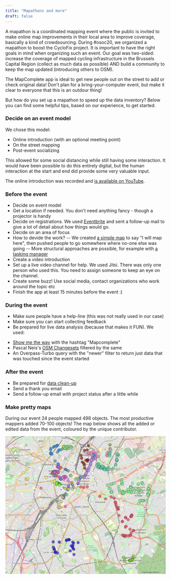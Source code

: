 ```yaml
---
title: "Mapathons and more"
draft: false
---
```


A mapathon is a coordinated mapping event where the public is invited to make online map improvements in their local area to improve coverage, basically a kind of crowdsourcing. During #osoc20, we organized a mapathon to boost the CycloFix project. It is important to have the right goals in mind when organizing such an event. Our goal was two-sided: increase the coverage of mapped cycling infrastructure in the Brussels Capital Region (collect as much data as possible) AND build a community to keep the map updated (introducing others to OSM).

The MapComplete app is ideal to get new people out on the street to add or check original data! Don't plan for a bring-your-computer event, but make it clear to everyone that this is an outdour thing!

But how do you set up a mapathon to speed up the data inventory? Below you can find some helpful tips, based on our experience, to get started.

### Decide on an event model

We chose this model:
* Online introduction (with an optional meeting point)
* On the street mapping
* Post-event socializing

This allowed for some social distancing while still having some interaction. It would have been possible to do this entirely digital, but the human interaction at the start and end did provide some very valuable input.

The online introduction was recorded and [is available on YouTube](https://www.youtube.com/watch?v=C5dVjDt5QAE).

### Before the event

- Decide on event model
- Get a location if needed. You don't need anything fancy - though a projector is handy
- Decide on registrations. We used [Eventbrite](https://cyclofix) and sent a follow-up mail to give a lot of detail about how things would go.
- Decide on an area of focus
- How to devide the work?
-- We created [a simple map](https://cyclofix.osm.be/signup-map/index.html) to say "I will map here", then pushed people to go somewhere where no-one else was going
-- More structural approaches are possible, for example with [a tasking manager](https://wiki.openstreetmap.org/wiki/Tasking_Manager)
- Create a video introduction
- Set up a live video channel for help. We used Jitsi. There was only one person who used this. You need to assign someone to keep an eye on the channel.
- Create some buzz! Use social media, contact organizations who work around the topic etc
- Finish the app at least 15 minutes before the event :)


### During the event
- Make sure people have a help-line (this was not really used in our case)
- Make sure you can start collecting feedback
- Be prepared for live data analysis (because that makes it FUN). We used:
* [Show me the way](https://osmlab.github.io/show-me-the-way/#comment=MapComplete) with the hashtag "Mapcomplete"
* Pascal Neis's [OSM Changesets](http://resultmaps.neis-one.org/osm-changesets?comment=MapComplete%20pomp#9/50.9783/3.8232) filtered by the same
* An Overpass-Turbo query with the "newer" filter to return just data that was touched since the event started


### After the event
- Be prepared for [data clean-up](https://cyclofix.osm.be/docs/validating-data/)
- Send a thank you email
- Send a follow-up email with project status after a little while

### Make pretty maps

During our event 24 people mapped 498 objects. The most productive mappers added 70-100 objects! The map below shows all the added or edited data from the event, coloured by the unique contributor.

![mapathon map](/images/mapathon_map.jpg)

